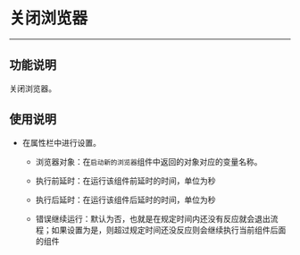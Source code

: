# 关闭浏览器
---
## 功能说明
关闭浏览器。

## 使用说明
* 在属性栏中进行设置。

  * 浏览器对象：在`启动新的浏览器`组件中返回的对象对应的变量名称。

  * 执行前延时：在运行该组件前延时的时间，单位为秒
  
  * 执行后延时：在运行该组件后延时的时间，单位为秒
  
  * 错误继续运行：默认为否，也就是在规定时间内还没有反应就会退出流程；如果设置为是，则超过规定时间还没反应则会继续执行当前组件后面的组件